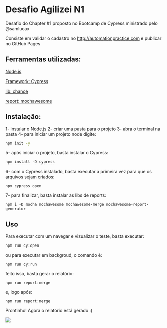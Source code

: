 
# Desafio Agilizei N1

Desafio do Chapter #1 proposto no Bootcamp de Cypress ministrado pelo @samlucax

Consiste em validar o cadastro no http://automationpractice.com e publicar no GitHub Pages

## Ferramentas utilizadas:
[Node.js](https://nodejs.org/)

[Framework: Cypress](https://www.cypress.io/)

[lib: chance](https://chancejs.com)

[report: mochawesome](https://github.com/adamgruber/mochawesome)


## Instalação:

1- instalar o Node.js
2- criar uma pasta para o projeto
3- abra o terminal na pasta
4- para iniciar um projeto node digite:
```bash
npm init -y
```
5- após iniciar o projeto, basta instalar o Cypress:
````
npm install -D cypress
````
6- com o Cypress instalado, basta executar a primeira vez para que os arquivos sejam criados:
````
npx cypress open
````
7- para finalizar, basta instalar as libs de reports:
````
npm i -D mocha mochawesome mochawesome-merge mochawesome-report-generator
````


## Uso
Para executar com um navegar e vizualizar o teste, basta executar:

````
npm run cy:open
````

ou para executar em backgroud, o comando é:
````
npm run cy:run
````
feito isso, basta gerar o relatório:
````
npm run report:merge
````
e, logo após:
````
npm run report:merge
````
Prontinho! Agora o relatório está gerado :) 

![](https://cdn.kapwing.com/final_60e486edb42495003df296a4_313118.gif)
